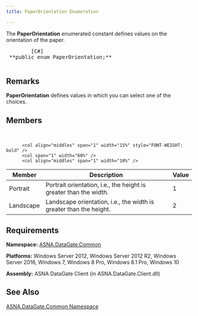 ```yaml
---
title: PaperOrientation Enumeration

---
```


The <span> **PaperOrientation** </span> enumerated constant defines values on the orientation of the paper. 
<pre class="prettyprint">
        <span class="lang">[C#]</span>
 **public enum PaperOrientation;** 
      </pre>


## Remarks

**PaperOrientation** defines values in which you can select one of the choices. 
## Members

<br />


          <col align="middles" span="1" width="15%" style="FONT-WEIGHT: bold" />
          <col span="1" width="60%" />
          <col align="middles" span="1" width="10%" />

| Member | Description | Value |
| ---- | ---- | ---- |
| Portrait | Portrait orientation, i.e., the height is greater than the width. | 1 |
| Landscape | Landscape orientation, i.e., the width is greater than the height. | 2 |



## Requirements

**Namespace:** [ASNA.DataGate.Common](datagate-common-namespace.html) 

**Platforms:** Windows Server 2012, Windows Server 2012 R2, Windows Server 2016, Windows 7, Windows 8 Pro, Windows 8.1 Pro, Windows 10

**Assembly:** ASNA DataGate Client (in ASNA.DataGate.Client.dll)
## See Also

[ASNA.DataGate.Common Namespace](datagate-common-namespace.html)

